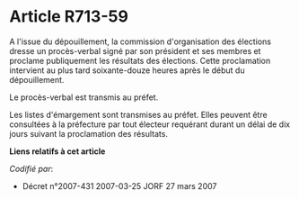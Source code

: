 # Article R713-59

A l'issue du dépouillement, la commission d'organisation des élections dresse un procès-verbal signé par son président et ses
membres et proclame publiquement les résultats des élections. Cette proclamation intervient au plus tard soixante-douze
heures après le début du dépouillement.

Le procès-verbal est transmis au préfet.

Les listes d'émargement sont transmises au préfet. Elles peuvent être consultées à la préfecture par tout électeur requérant
durant un délai de dix jours suivant la proclamation des résultats.

**Liens relatifs à cet article**

_Codifié par_:

  - Décret n°2007-431 2007-03-25 JORF 27 mars 2007
